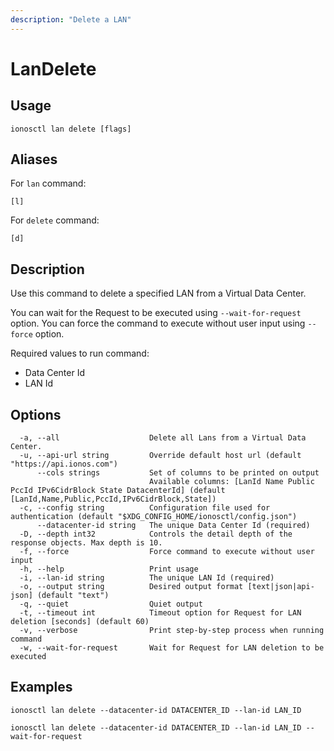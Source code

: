 ```yaml
---
description: "Delete a LAN"
---
```


# LanDelete

## Usage

```text
ionosctl lan delete [flags]
```

## Aliases

For `lan` command:

```text
[l]
```

For `delete` command:

```text
[d]
```

## Description

Use this command to delete a specified LAN from a Virtual Data Center.

You can wait for the Request to be executed using `--wait-for-request` option. You can force the command to execute without user input using `--force` option.

Required values to run command:

* Data Center Id
* LAN Id

## Options

```text
  -a, --all                    Delete all Lans from a Virtual Data Center.
  -u, --api-url string         Override default host url (default "https://api.ionos.com")
      --cols strings           Set of columns to be printed on output 
                               Available columns: [LanId Name Public PccId IPv6CidrBlock State DatacenterId] (default [LanId,Name,Public,PccId,IPv6CidrBlock,State])
  -c, --config string          Configuration file used for authentication (default "$XDG_CONFIG_HOME/ionosctl/config.json")
      --datacenter-id string   The unique Data Center Id (required)
  -D, --depth int32            Controls the detail depth of the response objects. Max depth is 10.
  -f, --force                  Force command to execute without user input
  -h, --help                   Print usage
  -i, --lan-id string          The unique LAN Id (required)
  -o, --output string          Desired output format [text|json|api-json] (default "text")
  -q, --quiet                  Quiet output
  -t, --timeout int            Timeout option for Request for LAN deletion [seconds] (default 60)
  -v, --verbose                Print step-by-step process when running command
  -w, --wait-for-request       Wait for Request for LAN deletion to be executed
```

## Examples

```text
ionosctl lan delete --datacenter-id DATACENTER_ID --lan-id LAN_ID

ionosctl lan delete --datacenter-id DATACENTER_ID --lan-id LAN_ID --wait-for-request
```

